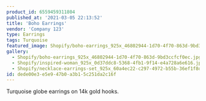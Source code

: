 ```yaml
---
product_id: 6559459311804
published_at: '2021-03-05 22:13:52'
title: 'Boho Earrings'
vendor: 'Company 123'
type: Earrings
tags: Turquoise
featured_image: Shopify/boho-earrings_925x_46802944-1d70-4f70-863d-9bd3ccfcf0ec.jpg
gallery:
  - Shopify/boho-earrings_925x_46802944-1d70-4f70-863d-9bd3ccfcf0ec.jpg
  - Shopify/inspired-woman_925x_0d37ddc8-5368-4fb1-9f14-e4a728a6e616.jpg
  - Shopify/necklace-earrings-set_925x_60a4ec22-c297-4972-b55b-36ef1f8d5119.jpg
id: dede00e3-e5e9-47b0-a3b1-5c251da2c16f
---
```

<p>Turquoise globe earrings on 14k gold hooks.</p>